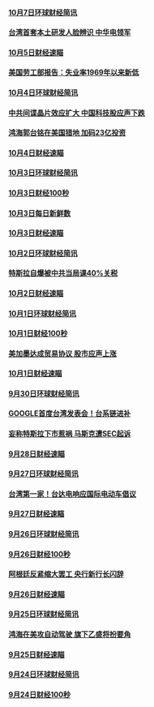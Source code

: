 #### [10月7日环球财经简讯](../pages/news208/a1394527.md?t=10082132) 

#### [台湾首套本土研发人脸辨识 中华电领军](../pages/news208/a1394509.md?t=10082132) 

#### [10月5日财经速瞄](../pages/news208/a1394260.md?t=10082132) 

#### [美国劳工部报告：失业率1969年以来新低](../pages/news208/a1394221.md?t=10082132) 

#### [10月4日环球财经简讯](../pages/news208/a1394211.md?t=10082132) 

#### [中共间谍晶片效应扩大 中国科技股应声下跌](../pages/news208/a1394210.md?t=10082132) 

#### [鸿海郭台铭在美国猎地 加码23亿投资](../pages/news208/a1394184.md?t=10082132) 

#### [10月4日财经速瞄](../pages/news208/a1394104.md?t=10082132) 

#### [10月3日环球财经简讯](../pages/news208/a1394057.md?t=10082132) 

#### [10月3日财经100秒](../pages/news208/a1394034.md?t=10082132) 

#### [10月3日每日新鲜数](../pages/news208/a1393967.md?t=10082132) 

#### [10月3日财经速瞄](../pages/news208/a1393964.md?t=10082132) 

#### [10月2日环球财经简讯](../pages/news208/a1393924.md?t=10082132) 

#### [特斯拉自爆被中共当局课40%关税](../pages/news208/a1393910.md?t=10082132) 

#### [10月2日财经速瞄](../pages/news208/a1393834.md?t=10082132) 

#### [10月1日环球财经简讯](../pages/news208/a1393775.md?t=10082132) 

#### [10月1日财经100秒](../pages/news208/a1393754.md?t=10082132) 

#### [美加墨达成贸易协议 股市应声上涨](../pages/news208/a1393738.md?t=10082132) 

#### [10月1日财经速瞄](../pages/news208/a1393681.md?t=10082132) 

#### [9月30日环球财经简讯](../pages/news208/a1393638.md?t=10082132) 

#### [GOOGLE首度台湾发表会！台系链进补](../pages/news208/a1393612.md?t=10082132) 

#### [妄称特斯拉下市惹祸 马斯克遭SEC起诉](../pages/news208/a1393392.md?t=10082132) 

#### [9月28日财经速瞄](../pages/news208/a1393394.md?t=10082132) 

#### [9月27日环球财经简讯](../pages/news208/a1393337.md?t=10082132) 

#### [台湾第一家！台达电响应国际电动车倡议](../pages/news208/a1393319.md?t=10082132) 

#### [9月27日财经速瞄](../pages/news208/a1393242.md?t=10082132) 

#### [9月26日环球财经简讯](../pages/news208/a1393188.md?t=10082132) 

#### [9月26日财经100秒](../pages/news208/a1393159.md?t=10082132) 

#### [阿根廷反紧缩大罢工 央行新行长闪辞](../pages/news208/a1393091.md?t=10082132) 

#### [9月26日财经速瞄](../pages/news208/a1393087.md?t=10082132) 

#### [9月25日环球财经简讯](../pages/news208/a1393038.md?t=10082132) 

#### [鸿海在美攻自动驾驶 旗下乙盛将扮要角](../pages/news208/a1393021.md?t=10082132) 

#### [9月25日财经速瞄](../pages/news208/a1392936.md?t=10082132) 

#### [9月24日环球财经简讯](../pages/news208/a1392891.md?t=10082132) 

#### [9月24日财经100秒](../pages/news208/a1392876.md?t=10082132) 

